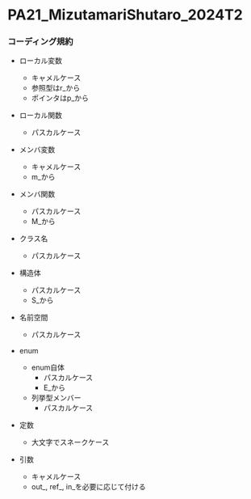 # PA21_MizutamariShutaro_2024T2

### コーディング規約
- ローカル変数
  - キャメルケース
  - 参照型はr_から
  - ポインタはp_から
    
- ローカル関数
  - パスカルケース
    
- メンバ変数
  - キャメルケース
  - m_から
    
- メンバ関数
  - パスカルケース
  - M_から
    
- クラス名
  - パスカルケース
    
- 構造体
  - パスカルケース
  - S_から
    
- 名前空間
  - パスカルケース
  
- enum
  - enum自体
    - パスカルケース
    - E_から
  - 列挙型メンバー
    - パスカルケース
  
- 定数
  - 大文字でスネークケース
 
- 引数
  - キャメルケース
  - out_, ref_, in_を必要に応じて付ける
